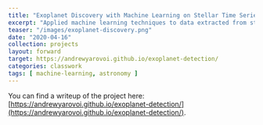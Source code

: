 ```yaml
---
title: "Exoplanet Discovery with Machine Learning on Stellar Time Series Data"
excerpt: "Applied machine learning techniques to data extracted from stellar light curves in NASA's Mikulski Archive, demonstrating that domain knowledge is no longer necessary for discovery of new exoplanets."
teaser: "/images/exoplanet-discovery.png"
date: "2020-04-16"
collection: projects
layout: forward
target: https://andrewyarovoi.github.io/exoplanet-detection/
categories: classwork
tags: [ machine-learning, astronomy ]
---
```


You can find a writeup of the project here: [https://andrewyarovoi.github.io/exoplanet-detection/](https://andrewyarovoi.github.io/exoplanet-detection/).